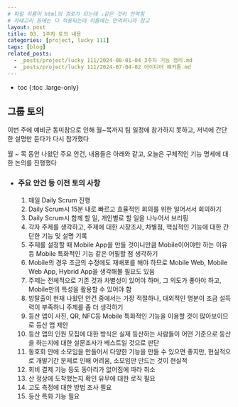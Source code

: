 ```yaml
---
# 파일 이름이 html의 경로가 되는데 ₂같은 것이 안먹힘
# 카테고리 등에는 다 적용되는데 이름에는 안먹히니까 참고
layout: post
title: 03. 1주차 토의 내용
categories: [project, lucky 111]
tags: [blog]
related_posts:
  - _posts/project/lucky 111/2024-08-01-04 3주차 기능 정리.md
  - _posts/project/lucky 111/2024-07-04-02 아이디어 해커톤.md
---
```


- toc
{:toc .large-only}

## 그룹 토의
이번 주에 예비군 동미참으로 인해 월~목까지 팀 일정에 참가하지 못하고, 저녁에 간단한 설명만 듣다가 다시 참가했다


월 ~ 목 동안 나왔던 주요 안건, 내용들은 아래와 같고, 오늘은 구체적인 기능 명세에 대한 논의를 진행했다
+ ### 주요 안건 등 이전 토의 사항
   1. 매일 Daily Scrum 진행
   2. Daily Scrum시 15분 내로 빠르고 효율적인 회의를 위한 일어서서 회의하기
   3. Daily Scrum시 함께 할 일, 개인별로 할 일을 나누어서 브리핑
   4. 각자 주제를 생각하고, 주제에 대한 시장조사, 차별점, 핵심적인 기능에 대한 간단한 기능 및 설명 기록
   5. 주제를 설정할 때 Mobile App을 만들 것이니만큼 Mobile이어야만 하는 이유 등 Mobile 특화적인 기능 같은 어필할 점 생각하기
   6. Mobile의 경우 조금의 수정에도 재배포를 해야 하므로 Mobile Web, Mobile Web App, Hybrid App을 생각해볼 필요도 있음
   7. 주제는 전체적으로 기존 것과 차별성이 있어야 하며, 그 의도가 좋아야 하고, Mobile만의 특성을 활용할 수 있어야 함
   8. 방탈출이 현재 나왔던 안건 중에서는 가장 적절하나, 대외적인 명분이 조금 설득력이 부족하니 주제를 좀 더 생각하기
   9. 등산 앱이 사진, QR, NFC등 Mobile 특화적인 기능을 이용할 것이 많아보이므로 등산 앱 제안
   10. 등산 앱의 인원 모집에 대한 방식은 실제 등산하는 사람들이 어떤 기준으로 등산을 하는지에 대한 설문조사가 베스트일 것으로 판단
   11. 동호회 안에 소모임을 만들어서 다양한 기능을 만들 수 있으면 좋지만, 현실적으로 개발기간 문제로 인해 어려움, 소모임만 만드는 것이 현실적
   12. 회비 결제 기능 등도 동아리가 없어짐에 따라 취소
   13. 산 정상에 도착했는지 확인 유무에 대한 로직 필요
   14. 고도 측정에 대한 방법 조사 필요
   15. 등산 특화 기능 필요